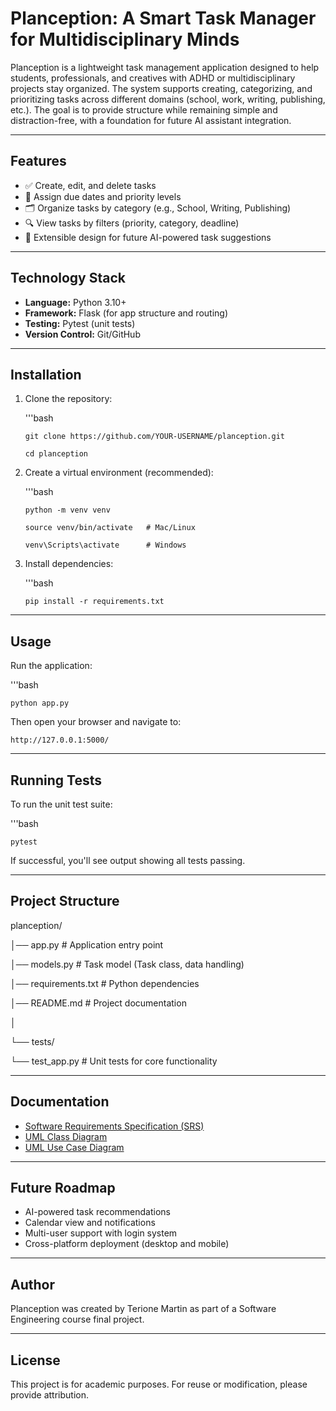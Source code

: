 ﻿# Planception: A Smart Task Manager for Multidisciplinary Minds

Planception is a lightweight task management application designed to help students, professionals, and creatives with ADHD or multidisciplinary projects stay organized. The system supports creating, categorizing, and prioritizing tasks across different domains (school, work, writing, publishing, etc.). The goal is to provide structure while remaining simple and distraction-free, with a foundation for future AI assistant integration.

---

## Features
- ✅ Create, edit, and delete tasks  
- 📅 Assign due dates and priority levels  
- 🗂️ Organize tasks by category (e.g., School, Writing, Publishing)  
- 🔍 View tasks by filters (priority, category, deadline)  
- 🧩 Extensible design for future AI-powered task suggestions  

---

## Technology Stack
- **Language:** Python 3.10+  
- **Framework:** Flask (for app structure and routing)  
- **Testing:** Pytest (unit tests)  
- **Version Control:** Git/GitHub  

---

## Installation

1. Clone the repository:
   
   '''bash
   
       git clone https://github.com/YOUR-USERNAME/planception.git
   
       cd planception
   
2. Create a virtual environment (recommended):

    '''bash

       python -m venv venv
   
       source venv/bin/activate   # Mac/Linux
   
       venv\Scripts\activate      # Windows
   
4. Install dependencies:

   '''bash

       pip install -r requirements.txt

---

## Usage 

Run the application:
    
   '''bash
    
    python app.py
   
Then open your browser and navigate to:

    http://127.0.0.1:5000/
    
---

## Running Tests

To run the unit test suite:

   '''bash
    
    pytest
    
If successful, you'll see output showing all tests passing.

---

## Project Structure

planception/

│── app.py             # Application entry point

│── models.py          # Task model (Task class, data handling)

│── requirements.txt   # Python dependencies

│── README.md          # Project documentation

│

└── tests/

   └── test_app.py    # Unit tests for core functionality

---

## Documentation

- [Software Requirements Specification (SRS)](docs/Planception_SRS.pdf)
- [UML Class Diagram](docs/UML_ClassDiagram.png)
- [UML Use Case Diagram](docs/UML_UseCaseDiagram.png)

---

## Future Roadmap

- AI-powered task recommendations
- Calendar view and notifications
- Multi-user support with login system
- Cross-platform deployment (desktop and mobile)

---

## Author

Planception was created by Terione Martin as part of a Software Engineering course final project.

---

## License

This project is for academic purposes. For reuse or modification, please provide attribution.
